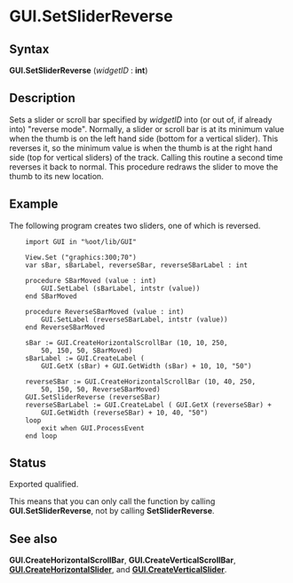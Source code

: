 
# GUI.SetSliderReverse

## Syntax
**GUI.SetSliderReverse** (_widgetID_ : **int**)

## Description
Sets a slider or scroll bar specified by _widgetID_ into (or out of, if already into) "reverse mode". Normally, a slider or scroll bar is at its minimum value when the thumb is on the left hand side (bottom for a vertical slider). This reverses it, so the minimum value is when the thumb is at the right hand side (top for vertical sliders) of the track. Calling this routine a second time reverses it back to normal. This procedure redraws the slider to move the thumb to its new location.


## Example
The following program creates two sliders, one of which is reversed.

        import GUI in "%oot/lib/GUI"
        
        View.Set ("graphics:300;70")
        var sBar, sBarLabel, reverseSBar, reverseSBarLabel : int
        
        procedure SBarMoved (value : int)
            GUI.SetLabel (sBarLabel, intstr (value))
        end SBarMoved
        
        procedure ReverseSBarMoved (value : int)
            GUI.SetLabel (reverseSBarLabel, intstr (value))
        end ReverseSBarMoved
        
        sBar := GUI.CreateHorizontalScrollBar (10, 10, 250,
            50, 150, 50, SBarMoved)
        sBarLabel := GUI.CreateLabel (
            GUI.GetX (sBar) + GUI.GetWidth (sBar) + 10, 10, "50")
        
        reverseSBar := GUI.CreateHorizontalScrollBar (10, 40, 250,
            50, 150, 50, ReverseSBarMoved)
        GUI.SetSliderReverse (reverseSBar)
        reverseSBarLabel := GUI.CreateLabel ( GUI.GetX (reverseSBar) + 
            GUI.GetWidth (reverseSBar) + 10, 40, "50")
        loop
            exit when GUI.ProcessEvent
        end loop
## Status
Exported qualified.

This means that you can only call the function by calling **GUI.SetSliderReverse**, not by calling **SetSliderReverse**.


## See also
**GUI.CreateHorizontalScrollBar**, **GUI.CreateVerticalScrollBar**, **[GUI.CreateHorizontalSlider](gui_createhorizontalslider.html)**, and **[GUI.CreateVerticalSlider](gui_createverticalslider.html)**.

